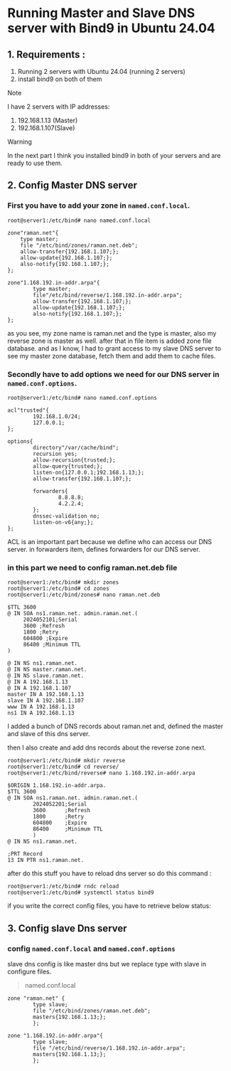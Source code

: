 # Running Master and Slave DNS server with Bind9 in Ubuntu 24.04

## 1. Requirements :
1. Running 2 servers with Ubuntu 24.04 (running 2 servers)
2. install bind9 on both of them

>[!note]
>I have 2 servers with IP addresses:
>1. 192.168.1.13 (Master)
>2. 192.168.1.107(Slave)

>[!warning]
> In the next part I think you installed bind9 in both of your servers and are ready to use them.
## 2. Config Master DNS server

### First you have to add your zone in ```named.conf.local```.

```
root@server1:/etc/bind# nano named.conf.local
```
```
zone"raman.net"{
    type master;
    file "/etc/bind/zones/raman.net.deb";
    allow-transfer{192.168.1.107;};
    allow-update{192.168.1.107;};
    also-notify{192.168.1.107;};
};

zone"1.168.192.in-addr.arpa"{
        type master;
        file"/etc/bind/reverse/1.168.192.in-addr.arpa";
        allow-transfer{192.168.1.107;};
        allow-update{192.168.1.107;};
        also-notify{192.168.1.107;};
};

```
as you see, my zone name is raman.net and the type is master, also my reverse zone is master as well. after that in file item is added zone file database. 
and as I know, I had to grant access to my slave DNS server to see my master zone database, fetch them and add them to cache files.

### Secondly have to add options we need for our DNS server in ```named.conf.options```.
```
root@server1:/etc/bind# nano named.conf.options
```
```
acl"trusted"{
        192.168.1.0/24;
        127.0.0.1;
};

options{
        directory"/var/cache/bind";
        recursion yes;
        allow-recursion{trusted;};
        allow-query{trusted;};
        listen-on{127.0.0.1;192.168.1.13;};
        allow-transfer{192.168.1.107;};

        forwarders{
                8.8.8.8;
                4.2.2.4;
        };
        dnssec-validation no;
        listen-on-v6{any;};
};
```
ACL is an important part because we define who can access our DNS server. in forwarders item, defines forwarders for our DNS server. 

### in this part we need to config raman.net.deb file
```
root@server1:/etc/bind# mkdir zones
root@server1:/etc/bind# cd zones 
root@server1:/etc/bind/zones# nano raman.net.deb
```
```
$TTL 3600
@ IN SOA ns1.raman.net. admin.raman.net.(
     2024052101;Serial
     3600 ;Refresh
     1800 ;Retry
     604800 ;Expire
     86400 ;Minimum TTL
)

@ IN NS ns1.raman.net.
@ IN NS master.raman.net.
@ IN NS slave.raman.net.
@ IN A 192.168.1.13
@ IN A 192.168.1.107
master IN A 192.168.1.13
slave IN A 192.168.1.107
www IN A 192.168.1.13
ns1 IN A 192.168.1.13
```
I added a bunch of DNS records about raman.net and, defined the master and slave of this dns server.

then I also create and add dns records about the reverse zone next.

```
root@server1:/etc/bind# mkdir reverse
root@server1:/etc/bind# cd reverse/
root@server1:/etc/bind/reverse# nano 1.168.192.in-addr.arpa
```
```
$ORIGIN 1.168.192.in-addr.arpa.
$TTL 3600
@ IN SOA ns1.raman.net. admin.raman.net.(
        2024052201;Serial
        3600      ;Refresh
        1800      ;Retry
        604800    ;Expire
        86400     ;Minimum TTL
        )
@ IN NS ns1.raman.net.

;PRT Record
13 IN PTR ns1.raman.net.
```
after do this stuff you have to reload dns server so do this command :
```
root@server1:/etc/bind# rndc reload
root@server1:/etc/bind# systemctl status bind9
```
if you write the correct config files, you have to retrieve below status:



## 3. Config slave Dns server
### config ```named.conf.local``` and ```named.conf.options```
slave dns config is like master dns but we replace type with slave in configure files.

> named.conf.local

```
zone "raman.net" {
        type slave;
        file "/etc/bind/zones/raman.net.deb";
        masters{192.168.1.13;};
        };

zone "1.168.192.in-addr.arpa"{
        type slave;
        file "/etc/bind/reverse/1.168.192.in-addr.arpa";
        masters{192.168.1.13;};
        };
```
